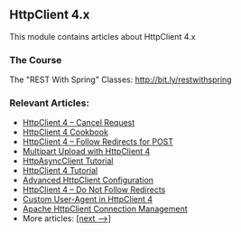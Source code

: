 ## HttpClient 4.x

This module contains articles about HttpClient 4.x

### The Course

The "REST With Spring" Classes: http://bit.ly/restwithspring

### Relevant Articles: 

- [HttpClient 4 – Cancel Request](https://www.baeldung.com/httpclient-cancel-request)
- [HttpClient 4 Cookbook](https://www.baeldung.com/httpclient4)
- [HttpClient 4 – Follow Redirects for POST](https://www.baeldung.com/httpclient-redirect-on-http-post)
- [Multipart Upload with HttpClient 4](https://www.baeldung.com/httpclient-multipart-upload)
- [HttpAsyncClient Tutorial](https://www.baeldung.com/httpasyncclient-tutorial)
- [HttpClient 4 Tutorial](https://www.baeldung.com/httpclient-guide)
- [Advanced HttpClient Configuration](https://www.baeldung.com/httpclient-advanced-config)
- [HttpClient 4 – Do Not Follow Redirects](https://www.baeldung.com/httpclient-stop-follow-redirect)
- [Custom User-Agent in HttpClient 4](https://www.baeldung.com/httpclient-user-agent-header)
- [Apache HttpClient Connection Management](https://www.baeldung.com/httpclient-connection-management)
- More articles: [[next -->]](../httpclient-2)
